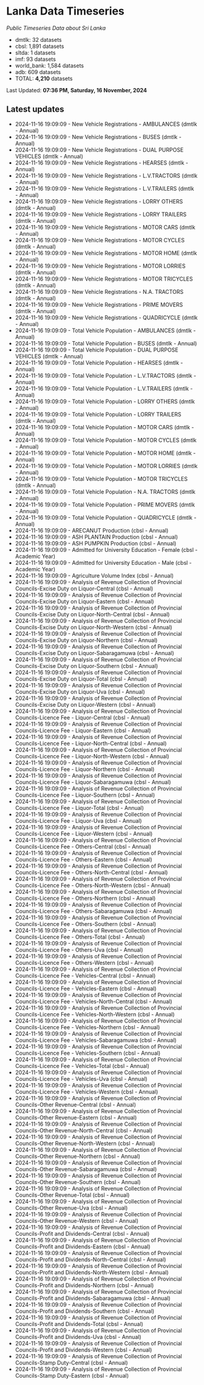 # Lanka Data Timeseries
*Public Timeseries Data about Sri Lanka*

* dmtlk: 32 datasets
* cbsl: 1,891 datasets
* sltda: 1 datasets
* imf: 93 datasets
* world_bank: 1,584 datasets
* adb: 609 datasets
* TOTAL: **4,210** datasets

Last Updated: **07:36 PM, Saturday, 16 November, 2024**

## Latest updates

* 2024-11-16 19:09:09 - New Vehicle Registrations - AMBULANCES (dmtlk - Annual)
* 2024-11-16 19:09:09 - New Vehicle Registrations - BUSES (dmtlk - Annual)
* 2024-11-16 19:09:09 - New Vehicle Registrations - DUAL PURPOSE VEHICLES (dmtlk - Annual)
* 2024-11-16 19:09:09 - New Vehicle Registrations - HEARSES (dmtlk - Annual)
* 2024-11-16 19:09:09 - New Vehicle Registrations - L.V.TRACTORS (dmtlk - Annual)
* 2024-11-16 19:09:09 - New Vehicle Registrations - L.V.TRAILERS (dmtlk - Annual)
* 2024-11-16 19:09:09 - New Vehicle Registrations - LORRY OTHERS (dmtlk - Annual)
* 2024-11-16 19:09:09 - New Vehicle Registrations - LORRY TRAILERS (dmtlk - Annual)
* 2024-11-16 19:09:09 - New Vehicle Registrations - MOTOR CARS (dmtlk - Annual)
* 2024-11-16 19:09:09 - New Vehicle Registrations - MOTOR CYCLES (dmtlk - Annual)
* 2024-11-16 19:09:09 - New Vehicle Registrations - MOTOR HOME (dmtlk - Annual)
* 2024-11-16 19:09:09 - New Vehicle Registrations - MOTOR LORRIES (dmtlk - Annual)
* 2024-11-16 19:09:09 - New Vehicle Registrations - MOTOR TRICYCLES (dmtlk - Annual)
* 2024-11-16 19:09:09 - New Vehicle Registrations - N.A. TRACTORS (dmtlk - Annual)
* 2024-11-16 19:09:09 - New Vehicle Registrations - PRIME MOVERS (dmtlk - Annual)
* 2024-11-16 19:09:09 - New Vehicle Registrations - QUADRICYCLE (dmtlk - Annual)
* 2024-11-16 19:09:09 - Total Vehicle Population - AMBULANCES (dmtlk - Annual)
* 2024-11-16 19:09:09 - Total Vehicle Population - BUSES (dmtlk - Annual)
* 2024-11-16 19:09:09 - Total Vehicle Population - DUAL PURPOSE VEHICLES (dmtlk - Annual)
* 2024-11-16 19:09:09 - Total Vehicle Population - HEARSES (dmtlk - Annual)
* 2024-11-16 19:09:09 - Total Vehicle Population - L.V.TRACTORS (dmtlk - Annual)
* 2024-11-16 19:09:09 - Total Vehicle Population - L.V.TRAILERS (dmtlk - Annual)
* 2024-11-16 19:09:09 - Total Vehicle Population - LORRY OTHERS (dmtlk - Annual)
* 2024-11-16 19:09:09 - Total Vehicle Population - LORRY TRAILERS (dmtlk - Annual)
* 2024-11-16 19:09:09 - Total Vehicle Population - MOTOR CARS (dmtlk - Annual)
* 2024-11-16 19:09:09 - Total Vehicle Population - MOTOR CYCLES (dmtlk - Annual)
* 2024-11-16 19:09:09 - Total Vehicle Population - MOTOR HOME (dmtlk - Annual)
* 2024-11-16 19:09:09 - Total Vehicle Population - MOTOR LORRIES (dmtlk - Annual)
* 2024-11-16 19:09:09 - Total Vehicle Population - MOTOR TRICYCLES (dmtlk - Annual)
* 2024-11-16 19:09:09 - Total Vehicle Population - N.A. TRACTORS (dmtlk - Annual)
* 2024-11-16 19:09:09 - Total Vehicle Population - PRIME MOVERS (dmtlk - Annual)
* 2024-11-16 19:09:09 - Total Vehicle Population - QUADRICYCLE (dmtlk - Annual)
* 2024-11-16 19:09:09 - ARECANUT Production (cbsl - Annual)
* 2024-11-16 19:09:09 - ASH PLANTAIN Production (cbsl - Annual)
* 2024-11-16 19:09:09 - ASH PUMPKIN Production (cbsl - Annual)
* 2024-11-16 19:09:09 - Admitted for University Education - Female (cbsl - Academic Year)
* 2024-11-16 19:09:09 - Admitted for University Education - Male (cbsl - Academic Year)
* 2024-11-16 19:09:09 - Agriculture Volume Index (cbsl - Annual)
* 2024-11-16 19:09:09 - Analysis of Revenue Collection of Provincial Councils-Excise Duty on Liquor-Central (cbsl - Annual)
* 2024-11-16 19:09:09 - Analysis of Revenue Collection of Provincial Councils-Excise Duty on Liquor-Eastern (cbsl - Annual)
* 2024-11-16 19:09:09 - Analysis of Revenue Collection of Provincial Councils-Excise Duty on Liquor-North-Central (cbsl - Annual)
* 2024-11-16 19:09:09 - Analysis of Revenue Collection of Provincial Councils-Excise Duty on Liquor-North-Western (cbsl - Annual)
* 2024-11-16 19:09:09 - Analysis of Revenue Collection of Provincial Councils-Excise Duty on Liquor-Northern (cbsl - Annual)
* 2024-11-16 19:09:09 - Analysis of Revenue Collection of Provincial Councils-Excise Duty on Liquor-Sabaragamuwa (cbsl - Annual)
* 2024-11-16 19:09:09 - Analysis of Revenue Collection of Provincial Councils-Excise Duty on Liquor-Southern (cbsl - Annual)
* 2024-11-16 19:09:09 - Analysis of Revenue Collection of Provincial Councils-Excise Duty on Liquor-Total (cbsl - Annual)
* 2024-11-16 19:09:09 - Analysis of Revenue Collection of Provincial Councils-Excise Duty on Liquor-Uva (cbsl - Annual)
* 2024-11-16 19:09:09 - Analysis of Revenue Collection of Provincial Councils-Excise Duty on Liquor-Western (cbsl - Annual)
* 2024-11-16 19:09:09 - Analysis of Revenue Collection of Provincial Councils-Licence Fee - Liquor-Central (cbsl - Annual)
* 2024-11-16 19:09:09 - Analysis of Revenue Collection of Provincial Councils-Licence Fee - Liquor-Eastern (cbsl - Annual)
* 2024-11-16 19:09:09 - Analysis of Revenue Collection of Provincial Councils-Licence Fee - Liquor-North-Central (cbsl - Annual)
* 2024-11-16 19:09:09 - Analysis of Revenue Collection of Provincial Councils-Licence Fee - Liquor-North-Western (cbsl - Annual)
* 2024-11-16 19:09:09 - Analysis of Revenue Collection of Provincial Councils-Licence Fee - Liquor-Northern (cbsl - Annual)
* 2024-11-16 19:09:09 - Analysis of Revenue Collection of Provincial Councils-Licence Fee - Liquor-Sabaragamuwa (cbsl - Annual)
* 2024-11-16 19:09:09 - Analysis of Revenue Collection of Provincial Councils-Licence Fee - Liquor-Southern (cbsl - Annual)
* 2024-11-16 19:09:09 - Analysis of Revenue Collection of Provincial Councils-Licence Fee - Liquor-Total (cbsl - Annual)
* 2024-11-16 19:09:09 - Analysis of Revenue Collection of Provincial Councils-Licence Fee - Liquor-Uva (cbsl - Annual)
* 2024-11-16 19:09:09 - Analysis of Revenue Collection of Provincial Councils-Licence Fee - Liquor-Western (cbsl - Annual)
* 2024-11-16 19:09:09 - Analysis of Revenue Collection of Provincial Councils-Licence Fee - Others-Central (cbsl - Annual)
* 2024-11-16 19:09:09 - Analysis of Revenue Collection of Provincial Councils-Licence Fee - Others-Eastern (cbsl - Annual)
* 2024-11-16 19:09:09 - Analysis of Revenue Collection of Provincial Councils-Licence Fee - Others-North-Central (cbsl - Annual)
* 2024-11-16 19:09:09 - Analysis of Revenue Collection of Provincial Councils-Licence Fee - Others-North-Western (cbsl - Annual)
* 2024-11-16 19:09:09 - Analysis of Revenue Collection of Provincial Councils-Licence Fee - Others-Northern (cbsl - Annual)
* 2024-11-16 19:09:09 - Analysis of Revenue Collection of Provincial Councils-Licence Fee - Others-Sabaragamuwa (cbsl - Annual)
* 2024-11-16 19:09:09 - Analysis of Revenue Collection of Provincial Councils-Licence Fee - Others-Southern (cbsl - Annual)
* 2024-11-16 19:09:09 - Analysis of Revenue Collection of Provincial Councils-Licence Fee - Others-Total (cbsl - Annual)
* 2024-11-16 19:09:09 - Analysis of Revenue Collection of Provincial Councils-Licence Fee - Others-Uva (cbsl - Annual)
* 2024-11-16 19:09:09 - Analysis of Revenue Collection of Provincial Councils-Licence Fee - Others-Western (cbsl - Annual)
* 2024-11-16 19:09:09 - Analysis of Revenue Collection of Provincial Councils-Licence Fee - Vehicles-Central (cbsl - Annual)
* 2024-11-16 19:09:09 - Analysis of Revenue Collection of Provincial Councils-Licence Fee - Vehicles-Eastern (cbsl - Annual)
* 2024-11-16 19:09:09 - Analysis of Revenue Collection of Provincial Councils-Licence Fee - Vehicles-North-Central (cbsl - Annual)
* 2024-11-16 19:09:09 - Analysis of Revenue Collection of Provincial Councils-Licence Fee - Vehicles-North-Western (cbsl - Annual)
* 2024-11-16 19:09:09 - Analysis of Revenue Collection of Provincial Councils-Licence Fee - Vehicles-Northern (cbsl - Annual)
* 2024-11-16 19:09:09 - Analysis of Revenue Collection of Provincial Councils-Licence Fee - Vehicles-Sabaragamuwa (cbsl - Annual)
* 2024-11-16 19:09:09 - Analysis of Revenue Collection of Provincial Councils-Licence Fee - Vehicles-Southern (cbsl - Annual)
* 2024-11-16 19:09:09 - Analysis of Revenue Collection of Provincial Councils-Licence Fee - Vehicles-Total (cbsl - Annual)
* 2024-11-16 19:09:09 - Analysis of Revenue Collection of Provincial Councils-Licence Fee - Vehicles-Uva (cbsl - Annual)
* 2024-11-16 19:09:09 - Analysis of Revenue Collection of Provincial Councils-Licence Fee - Vehicles-Western (cbsl - Annual)
* 2024-11-16 19:09:09 - Analysis of Revenue Collection of Provincial Councils-Other Revenue-Central (cbsl - Annual)
* 2024-11-16 19:09:09 - Analysis of Revenue Collection of Provincial Councils-Other Revenue-Eastern (cbsl - Annual)
* 2024-11-16 19:09:09 - Analysis of Revenue Collection of Provincial Councils-Other Revenue-North-Central (cbsl - Annual)
* 2024-11-16 19:09:09 - Analysis of Revenue Collection of Provincial Councils-Other Revenue-North-Western (cbsl - Annual)
* 2024-11-16 19:09:09 - Analysis of Revenue Collection of Provincial Councils-Other Revenue-Northern (cbsl - Annual)
* 2024-11-16 19:09:09 - Analysis of Revenue Collection of Provincial Councils-Other Revenue-Sabaragamuwa (cbsl - Annual)
* 2024-11-16 19:09:09 - Analysis of Revenue Collection of Provincial Councils-Other Revenue-Southern (cbsl - Annual)
* 2024-11-16 19:09:09 - Analysis of Revenue Collection of Provincial Councils-Other Revenue-Total (cbsl - Annual)
* 2024-11-16 19:09:09 - Analysis of Revenue Collection of Provincial Councils-Other Revenue-Uva (cbsl - Annual)
* 2024-11-16 19:09:09 - Analysis of Revenue Collection of Provincial Councils-Other Revenue-Western (cbsl - Annual)
* 2024-11-16 19:09:09 - Analysis of Revenue Collection of Provincial Councils-Profit and Dividends-Central (cbsl - Annual)
* 2024-11-16 19:09:09 - Analysis of Revenue Collection of Provincial Councils-Profit and Dividends-Eastern (cbsl - Annual)
* 2024-11-16 19:09:09 - Analysis of Revenue Collection of Provincial Councils-Profit and Dividends-North-Central (cbsl - Annual)
* 2024-11-16 19:09:09 - Analysis of Revenue Collection of Provincial Councils-Profit and Dividends-North-Western (cbsl - Annual)
* 2024-11-16 19:09:09 - Analysis of Revenue Collection of Provincial Councils-Profit and Dividends-Northern (cbsl - Annual)
* 2024-11-16 19:09:09 - Analysis of Revenue Collection of Provincial Councils-Profit and Dividends-Sabaragamuwa (cbsl - Annual)
* 2024-11-16 19:09:09 - Analysis of Revenue Collection of Provincial Councils-Profit and Dividends-Southern (cbsl - Annual)
* 2024-11-16 19:09:09 - Analysis of Revenue Collection of Provincial Councils-Profit and Dividends-Total (cbsl - Annual)
* 2024-11-16 19:09:09 - Analysis of Revenue Collection of Provincial Councils-Profit and Dividends-Uva (cbsl - Annual)
* 2024-11-16 19:09:09 - Analysis of Revenue Collection of Provincial Councils-Profit and Dividends-Western (cbsl - Annual)
* 2024-11-16 19:09:09 - Analysis of Revenue Collection of Provincial Councils-Stamp Duty-Central (cbsl - Annual)
* 2024-11-16 19:09:09 - Analysis of Revenue Collection of Provincial Councils-Stamp Duty-Eastern (cbsl - Annual)